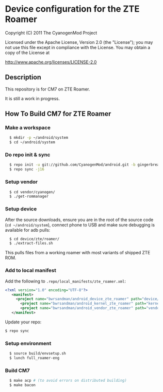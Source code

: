 Device configuration for the ZTE Roamer
=======================================

Copyright (C) 2011 The CyanogenMod Project

 Licensed under the Apache License, Version 2.0 (the "License");
 you may not use this file except in compliance with the License.
 You may obtain a copy of the License at

http://www.apache.org/licenses/LICENSE-2.0


## Description

  This repository is for CM7 on ZTE Roamer.

  It is still a work in progress.


## How To Build CM7 for ZTE Roamer

###  Make a workspace
```bash
  $ mkdir -p ~/android/system
  $ cd ~/android/system
```

###  Do repo init & sync
```bash
  $ repo init -u git://github.com/CyanogenMod/android.git -b gingerbread
  $ repo sync -j16
```

###  Setup vendor
```bash
  $ cd vendor/cyanogen/
  $ ./get-rommanager
```

###  Setup device
After the source downloads, ensure you are in the root of the source code (`cd ~/android/system`), connect phone to USB and make sure debugging is available for adb pulls:
```bash
  $ cd device/zte/roamer/
  $ ./extract-files.sh
```
This pulls files from a working roamer with most variants of shipped ZTE ROM.

###  Add to local manifest
Add the following to `.repo/local_manifests/zte_roamer.xml`:
```xml
<?xml version="1.0" encoding="UTF-8"?>
   <manifest>
     <project name="bwrsandman/android_device_zte_roamer" path="device/zte/roamer" remote="github" revision="gingerbread" />
	   <project name="bwrsandman/android_kernel_zte_roamer" path="kernel/zte/roamer" remote="github" revision="gingerbread" />
	   <project name="bwrsandman/android_vendor_zte_roamer" path="vendor/zte/roamer" remote="github" revision="gingerbread" />
   </manifest>
```
Update your repo:
```bash
$ repo sync
```

###  Setup environment
```bash
  $ source build/envsetup.sh
  $ lunch full_roamer-eng
```

###  Build CM7
```bash
  $ make acp # (to avoid errors on distributed building)
  $ make bacon
```
